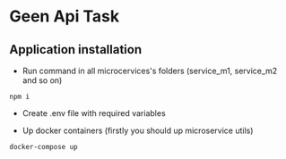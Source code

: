 # Geen Api Task

## Application installation

- Run command in all microcervices's folders (service_m1, service_m2 and so on)
```
npm i
```

- Create .env file with required variables


- Up docker containers (firstly you should up microservice utils)
```
docker-compose up
```
